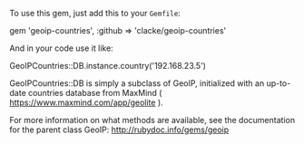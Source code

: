 To use this gem, just add this to your `Gemfile`:

  gem 'geoip-countries', :github => 'clacke/geoip-countries'

And in your code use it like:

  GeoIPCountries::DB.instance.country('192.168.23.5')

GeoIPCountries::DB is simply a subclass of GeoIP, initialized with an up-to-date
countries database from MaxMind ( https://www.maxmind.com/app/geolite ).

For more information on what methods are available, see the documentation for
the parent class GeoIP: http://rubydoc.info/gems/geoip
